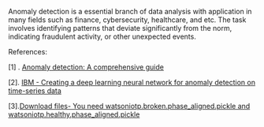 Anomaly detection is a essential branch of data analysis with application in many fields such as finance, 
cybersecurity, healthcare, and etc. The task involves identifying patterns that deviate significantly from the norm, 
indicating fraudulent activity, or other unexpected events. 

References:

[1] . [Anomaly detection: A comprehensive guide](https://medium.com/@venujkvenk/anomaly-detection-techniques-a-comprehensive-guide-with-supervised-and-unsupervised-learning-67671cdc9680)

[2]. [IBM - Creating a deep learning neural network for anomaly detection on time-series data](https://developer.ibm.com/tutorials/iot-deep-learning-anomaly-detection-5/)

[3].[Download files- You need watsoniotp.broken.phase_aligned.pickle and watsoniotp.healthy.phase_aligned.pickle](https://github.com/claimed-framework/component-library/tree/master/component-library/anomaly/anomaly-score-unsupervised)

